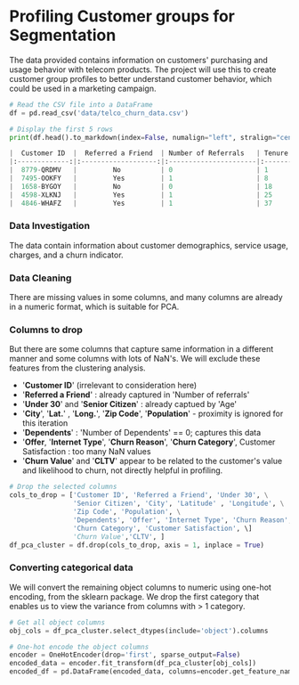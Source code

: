 # Profiling Customer groups for Segmentation

The data provided contains information on customers' purchasing and usage behavior with telecom products. The project will use this to create customer group profiles to better understand customer behavior, which could be used in a marketing campaign.



```python
# Read the CSV file into a DataFrame
df = pd.read_csv('data/telco_churn_data.csv')

# Display the first 5 rows
print(df.head().to_markdown(index=False, numalign="left", stralign="center"))

|  Customer ID  |  Referred a Friend  | Number of Referrals   | Tenure in Months   |  Offer  |  Phone Service  | Avg Monthly Long Distance Charges   |  Multiple Lines  |  Internet Service  |  Internet Type  | Avg Monthly GB Download   |  Online Security  |  Online Backup  |  Device Protection Plan  |  Premium Tech Support  |  Streaming TV  |  Streaming Movies  |  Streaming Music  |  Unlimited Data  |    Contract    |  Paperless Billing  |  Payment Method  | Monthly Charge   | Total Regular Charges   | Total Refunds   | Total Extra Data Charges   | Total Long Distance Charges   |  Gender  | Age   |  Under 30  |  Senior Citizen  |  Married  |  Dependents  | Number of Dependents   |    City     | Zip Code   | Latitude   | Longitude   | Population   | Churn Value   | CLTV   |  Churn Category  |         Churn Reason         | Total Customer Svc Requests   | Product/Service Issues Reported   | Customer Satisfaction   |
|:-------------:|:-------------------:|:----------------------|:-------------------|:-------:|:---------------:|:------------------------------------|:----------------:|:------------------:|:---------------:|:--------------------------|:-----------------:|:---------------:|:------------------------:|:----------------------:|:--------------:|:------------------:|:-----------------:|:----------------:|:--------------:|:-------------------:|:----------------:|:-----------------|:------------------------|:----------------|:---------------------------|:------------------------------|:--------:|:------|:----------:|:----------------:|:---------:|:------------:|:-----------------------|:-----------:|:-----------|:-----------|:------------|:-------------|:--------------|:-------|:----------------:|:----------------------------:|:------------------------------|:----------------------------------|:------------------------|
|  8779-QRDMV   |         No          | 0                     | 1                  |   nan   |       No        | 0                                   |        No        |        Yes         |   Fiber Optic   | 9                         |        No         |       No        |           Yes            |           No           |       No       |        Yes         |        No         |        No        | Month-to-Month |         Yes         | Bank Withdrawal  | 41.236           | 39.65                   | 0               | 0                          | 0                             |   Male   | 78    |     No     |       Yes        |    No     |      No      | 0                      | Los Angeles | 90022      | 34.0238    | -118.157    | 68701        | 1             | 5433   |    Competitor    | Competitor offered more data | 5                             | 0                                 | nan                     |
|  7495-OOKFY   |         Yes         | 1                     | 8                  | Offer E |       Yes       | 48.85                               |       Yes        |        Yes         |      Cable      | 19                        |        No         |       Yes       |            No            |           No           |       No       |         No         |        No         |        No        | Month-to-Month |         Yes         |   Credit Card    | 83.876           | 633.3                   | 0               | 120                        | 390.8                         |  Female  | 74    |     No     |       Yes        |    Yes    |     Yes      | 1                      | Los Angeles | 90063      | 34.0443    | -118.185    | 55668        | 1             | 5302   |    Competitor    | Competitor made better offer | 5                             | 0                                 | nan                     |
|  1658-BYGOY   |         No          | 0                     | 18                 | Offer D |       Yes       | 11.33                               |       Yes        |        Yes         |   Fiber Optic   | 57                        |        No         |       No        |            No            |           No           |      Yes       |        Yes         |        Yes        |       Yes        | Month-to-Month |         Yes         | Bank Withdrawal  | 99.268           | 1752.55                 | 45.61           | 0                          | 203.94                        |   Male   | 71    |     No     |       Yes        |    No     |     Yes      | 3                      | Los Angeles | 90065      | 34.1088    | -118.23     | 47534        | 1             | 3179   |    Competitor    | Competitor made better offer | 1                             | 0                                 | nan                     |
|  4598-XLKNJ   |         Yes         | 1                     | 25                 | Offer C |       Yes       | 19.76                               |        No        |        Yes         |   Fiber Optic   | 13                        |        No         |       Yes       |           Yes            |           No           |      Yes       |        Yes         |        No         |        No        | Month-to-Month |         Yes         | Bank Withdrawal  | 102.44           | 2514.5                  | 13.43           | 327                        | 494                           |  Female  | 78    |     No     |       Yes        |    Yes    |     Yes      | 1                      |  Inglewood  | 90303      | 33.9363    | -118.333    | 27778        | 1             | 5337   | Dissatisfaction  |  Limited range of services   | 1                             | 1                                 | 2                       |
|  4846-WHAFZ   |         Yes         | 1                     | 37                 | Offer C |       Yes       | 6.33                                |       Yes        |        Yes         |      Cable      | 15                        |        No         |       No        |            No            |           No           |       No       |         No         |        No         |        No        | Month-to-Month |         Yes         | Bank Withdrawal  | 79.56            | 2868.15                 | 0               | 430                        | 234.21                        |  Female  | 80    |     No     |       Yes        |    Yes    |     Yes      | 1                      |  Whittier   | 90602      | 33.9721    | -118.02     | 26265        | 1             | 2793   |      Price       |      Extra data charges      | 1                             | 0                                 | 2                       |

```

### Data Investigation

The data contain information about customer demographics, service usage, charges, and a churn indicator. 


### Data Cleaning

 There are missing values in some columns, and many columns are already in a numeric format, which is suitable for PCA.  
  
### Columns to drop

  But there are some columns that capture same information in a different manner and some columns with lots of NaN's. 
  We will exclude these features from the clustering analysis.

  - '**Customer ID**' (irrelevant to consideration here)
  - '**Referred a Friend**' : already captured in 'Number of referrals'
  - '**Under 30**' and '**Senior Citizen**' : already captued by 'Age'
  - '**City**', '**Lat.**' , '**Long.**', '**Zip Code**', '**Population**' - proximity is ignored for this iteration
  - '**Dependents**' : 'Number of Dependents' == 0;  captures this data
  - '**Offer**, '**Internet Type**', '**Churn Reason**', '**Churn Category**', Customer Satisfaction : too many NaN values
  - '**Churn Value**' and '**CLTV**' appear to be related to the customer's value and likelihood to churn, not directly helpful in profiling.


```python
# Drop the selected columns 
cols_to_drop = ['Customer ID', 'Referred a Friend', 'Under 30', \
                'Senior Citizen', 'City', 'Latitude' , 'Longitude', \
                'Zip Code', 'Population', \
                'Dependents', 'Offer', 'Internet Type', 'Churn Reason', \
                'Churn Category', 'Customer Satisfaction', \]
                'Churn Value','CLTV', ]
df_pca_cluster = df.drop(cols_to_drop, axis = 1, inplace = True)
```

### Converting categorical data

We will convert the remaining object columns to numeric using one-hot encoding, from the sklearn package. We drop the first category that enables us to view the variance from columns with > 1 category.

```python
# Get all object columns
obj_cols = df_pca_cluster.select_dtypes(include='object').columns

# One-hot encode the object columns
encoder = OneHotEncoder(drop='first', sparse_output=False)
encoded_data = encoder.fit_transform(df_pca_cluster[obj_cols])
encoded_df = pd.DataFrame(encoded_data, columns=encoder.get_feature_names_out(obj_cols))
```


